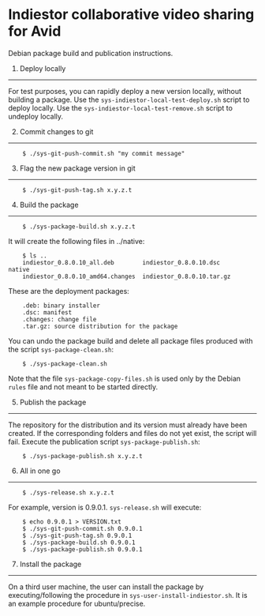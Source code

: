 Indiestor collaborative video sharing for Avid
==============================================

Debian package build and publication instructions.

1. Deploy locally
-----------------
For test purposes, you can rapidly deploy a new version locally, without building a package.
Use the `sys-indiestor-local-test-deploy.sh` script to deploy locally.
Use the `sys-indiestor-local-test-remove.sh` script to undeploy locally.

2. Commit changes to git
------------------------
        $ ./sys-git-push-commit.sh "my commit message"

3. Flag the new package version in git
--------------------------------------
        $ ./sys-git-push-tag.sh x.y.z.t

4. Build the package
--------------------
        $ ./sys-package-build.sh x.y.z.t

It will create the following files in ../native:

        $ ls ..
        indiestor_0.8.0.10_all.deb        indiestor_0.8.0.10.dsc     native
        indiestor_0.8.0.10_amd64.changes  indiestor_0.8.0.10.tar.gz

These are the deployment packages:

        .deb: binary installer
        .dsc: manifest
        .changes: change file
        .tar.gz: source distribution for the package

You can undo the package build and delete all package files produced with the script `sys-package-clean.sh`:

        $ ./sys-package-clean.sh

Note that the file `sys-package-copy-files.sh` is used only by the Debian `rules` file and not meant to be started directly.

5. Publish the package
----------------------
The repository for the distribution and its version must already have been created. If the corresponding folders and files do not yet exist, the script will fail. Execute the publication script `sys-package-publish.sh`:

        $ ./sys-package-publish.sh x.y.z.t

6. All in one go
-----------------

        $ ./sys-release.sh x.y.z.t

For example, version is 0.9.0.1. `sys-release.sh` will execute:

        $ echo 0.9.0.1 > VERSION.txt
        $ ./sys-git-push-commit.sh 0.9.0.1
        $ ./sys-git-push-tag.sh 0.9.0.1
        $ ./sys-package-build.sh 0.9.0.1
        $ ./sys-package-publish.sh 0.9.0.1

7. Install the package
----------------------
On a third user machine, the user can install the package by executing/following the procedure in `sys-user-install-indiestor.sh`. It is an example procedure for ubuntu/precise.


